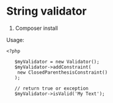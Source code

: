 # String validator

1) Composer install

Usage:
```
<?php
   
   $myValidator = new Validator();
   $myValidator->addConstraint(
    new ClosedParenthesisConstraint()
   );
   
   // return true or exception
   $myValidator->isValid('My Text');
```